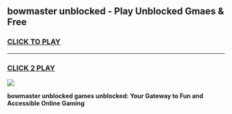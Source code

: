 
## bowmaster unblocked - Play Unblocked Gmaes & Free
<h3>
<a href="https://news.freeplayer.one?title=bowmaster_unblocked&ref=16F">CLICK TO PLAY</a></h3>
<hr>

<h3>
<a href="https://news.freeplayer.one?title=bowmaster_unblocked&ref=16F">CLICK 2 PLAY</a>
  
</h3>

<a href="https://news.freeplayer.one?title=bowmaster_unblocked&ref=16F/"><img src="https://clearcache.store/games.png"></a>


**bowmaster unblocked games unblocked: Your Gateway to Fun and Accessible Online Gaming**

